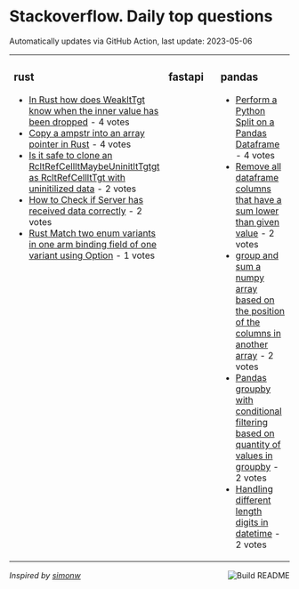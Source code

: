 # Stackoverflow. Daily top questions 

Automatically updates via GitHub Action, last update: <!-- date starts -->2023-05-06<!-- date ends -->


<table><tr><td valign="top" width="33%">

### rust
<!-- rust starts -->
* [In Rust how does WeakltTgt know when the inner value has been dropped](https://stackoverflow.com/questions/76178731/in-rust-how-does-weakt-know-when-the-inner-value-has-been-dropped) - 4 votes
* [Copy a ampstr into an array pointer in Rust](https://stackoverflow.com/questions/76187530/copy-a-str-into-an-array-pointer-in-rust) - 4 votes
* [Is it safe to clone an RcltRefCellltMaybeUninitltTgtgt as RcltRefCellltTgt with uninitilized data](https://stackoverflow.com/questions/76180073/is-it-safe-to-clone-an-rcrefcellmaybeuninitt-as-rcrefcellt-with-unin) - 2 votes
* [How to Check if Server has received data correctly](https://stackoverflow.com/questions/76187101/how-to-check-if-server-has-received-data-correctly) - 2 votes
* [Rust Match two enum variants in one arm binding field of one variant using Option](https://stackoverflow.com/questions/76190619/rust-match-two-enum-variants-in-one-arm-binding-field-of-one-variant-using-opt) - 1 votes
<!-- rust ends -->
</td><td valign="top" width="34%">


### fastapi
<!-- fastapi starts -->

<!-- fastapi ends -->
</td><td valign="top" width="34%">


### pandas
<!-- pandas starts -->
* [Perform a Python Split on a Pandas Dataframe](https://stackoverflow.com/questions/76187178/perform-a-python-split-on-a-pandas-dataframe) - 4 votes
* [Remove all dataframe columns that have a sum lower than given value](https://stackoverflow.com/questions/76181711/remove-all-dataframe-columns-that-have-a-sum-lower-than-given-value) - 2 votes
* [group and sum a numpy array based on the position of the columns in another array](https://stackoverflow.com/questions/76186132/group-and-sum-a-numpy-array-based-on-the-position-of-the-columns-in-another-arra) - 2 votes
* [Pandas groupby with conditional filtering based on quantity of values in groupby](https://stackoverflow.com/questions/76182156/pandas-groupby-with-conditional-filtering-based-on-quantity-of-values-in-groupby) - 2 votes
* [Handling different length digits in datetime](https://stackoverflow.com/questions/76179602/handling-different-length-digits-in-datetime) - 2 votes
<!-- pandas ends -->
</td></tr></table>

<a href="https://github.com/hp0404/hp0404/actions"><img src="https://github.com/hp0404/hp0404/workflows/Build%20README/badge.svg" align="right" alt="Build README"></a> <p>*Inspired by  [simonw](https://github.com/simonw/simonw)*</p>
